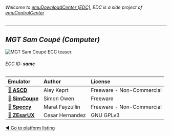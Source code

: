 ###### Welcome to [emuDownloadCenter (EDC)](https://github.com/PhoenixInteractiveNL/emuDownloadCenter/wiki/), EDC is a side project of [emuControlCenter](https://github.com/PhoenixInteractiveNL/emuControlCenter/wiki/)
***
## _MGT Sam Coupé (Computer)_
![](https://raw.githubusercontent.com/wiki/PhoenixInteractiveNL/emuDownloadCenter/images_platform/ecc_samc_teaser.png "MGT Sam Coupé ECC teaser.")
###### ECC ID: **samc**

| Emulator   | Author      | License     |
|:-----------|:------------|:------------|
| [:file_folder: **ASCD**](https://github.com/PhoenixInteractiveNL/emuDownloadCenter/wiki/Emulator-ascd#menu) | Aley Keprt | Freeware - Non-Commercial |
| [:file_folder: **SimCoupe**](https://github.com/PhoenixInteractiveNL/emuDownloadCenter/wiki/Emulator-simcoupe#menu) | Simon Owen | Freeware |
| [:file_folder: **Speccy**](https://github.com/PhoenixInteractiveNL/emuDownloadCenter/wiki/Emulator-speccy#menu) | Marat Fayzullin | Freeware - Non-Commercial |
| [:file_folder: **ZEsarUX**](https://github.com/PhoenixInteractiveNL/emuDownloadCenter/wiki/Emulator-zesarux#menu) | Cesar Hernandez | GNU GPLv3 |

[:arrow_backward: Go to platform listing](https://github.com/PhoenixInteractiveNL/emuDownloadCenter/wiki/EDC-Platform-List)
